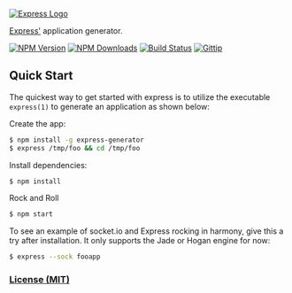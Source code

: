 
[![Express Logo](https://i.cloudup.com/zfY6lL7eFa-3000x3000.png)](http://expressjs.com/)

  [Express'](https://github.com/strongloop/express) application generator.

  [![NPM Version](https://img.shields.io/npm/v/express-generator.svg?style=flat)](https://www.npmjs.org/package/express-generator)
  [![NPM Downloads](https://img.shields.io/npm/dm/express-generator.svg?style=flat)](https://www.npmjs.org/package/express-generator)
  [![Build Status](https://img.shields.io/travis/expressjs/generator.svg?style=flat)](https://travis-ci.org/expressjs/generator)
  [![Gittip](https://img.shields.io/gittip/dougwilson.svg?style=flat)](https://www.gittip.com/dougwilson/)

## Quick Start

  The quickest way to get started with express is to utilize the executable `express(1)` to generate an application as shown below:

  Create the app:

```bash
$ npm install -g express-generator
$ express /tmp/foo && cd /tmp/foo
```

  Install dependencies:

```bash
$ npm install
```

  Rock and Roll

```bash
$ npm start
```

  To see an example of socket.io and Express rocking in harmony, give this a try after installation.
  It only supports the Jade or Hogan engine for now:

  ```bash
  $ express --sock fooapp
  ```
### [License (MIT)](LICENSE)
